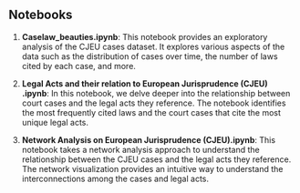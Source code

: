 ## Notebooks

1. **Caselaw_beauties.ipynb**: This notebook provides an exploratory analysis of the CJEU cases dataset. It explores various aspects of the data such as the distribution of cases over time, the number of laws cited by each case, and more.

2. **Legal Acts and their relation to European Jurisprudence (CJEU) .ipynb**: In this notebook, we delve deeper into the relationship between court cases and the legal acts they reference. The notebook identifies the most frequently cited laws and the court cases that cite the most unique legal acts. 

3. **Network Analysis on European Jurisprudence (CJEU).ipynb**: This notebook takes a network analysis approach to understand the relationship between the CJEU cases and the legal acts they reference. The network visualization provides an intuitive way to understand the interconnections among the cases and legal acts.

